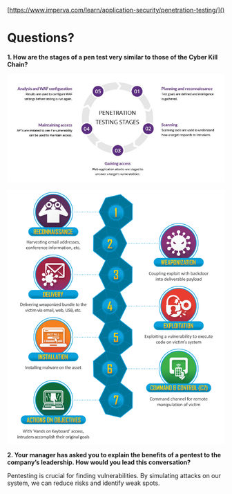 [https://www.imperva.com/learn/application-security/penetration-testing/]()

# Questions?


**1. How are the stages of a pen test very similar to those of the Cyber Kill Chain?**

![alt text](image.png)

![alt text](image-1.png)


**2. Your manager has asked you to explain the benefits of a pentest to the company’s leadership. How would you lead this conversation?**

Pentesting is crucial for finding vulnerabilities. By simulating attacks on our system, we can reduce risks and identify weak spots. 